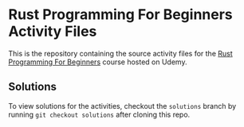 # Rust Programming For Beginners Activity Files
This is the repository containing the source activity files for the [Rust Programming For Beginners](https://www.udemy.com/course/rust-coding-for-beginners/?referralCode=21DF1FD210891286AE0E) course hosted on Udemy.

## Solutions
To view solutions for the activities, checkout the `solutions` branch by running `git checkout solutions` after cloning this repo.